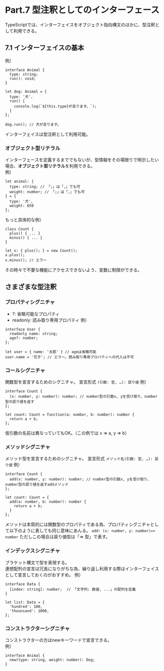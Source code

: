 # Part.7 型注釈としてのインターフェース
TypeScriptでは、インターフェイスをオブジェクト指向構文のほかに、型注釈として利用できる。

## 7.1 インターフェイスの基本
例）
```
interface Animal {
  type: string;
  run(): void;
}

let dog: Animal = {
  type: '犬',
  run() {
    console.log(`${this.type}が走ります。`);
  }
};

dog.run(); // 犬が走ります。
```
インターフェイスは型注釈として利用可能。

### オブジェクト型リテラル
インターフェースを定義するまででもないが、型情報をその場限りで明示したい場合、**オブジェクト型リテラル**を利用できる。<br>
例）
```
let animal: {
  type: string; // 「;」は「,」でも可
  weight: number; // 「;」は「,」でも可
} = {
  type: '犬',
  weight: 650
};
```
もっと具体的な例）
```
class Count {
  plus() { ... }
  minus() { ... }
}

let x: { plus(); } = new Count();
x.plus();
x.minus(); // エラー
```
その時々で不要な機能にアクセスできないよう、変数に制限ができる。

## さまざまな型注釈

### プロパティシグニチャ
- ?: 省略可能なプロパティ
- readonly: 読み取り専用プロパティ
例）
```
interface User {
  readonly name: string;
  age?: number;
};

let user = { name: '太郎' } // ageは省略可能
user.name = '花子'; // エラー。読み取り専用プロパティへの代入は不可
```

### コールシグニチャ
関数型を宣言するためのシグニチャ。
宣言形式 `(引数: 型, …): 戻り値`
例）
```
interface Count {
  (x: number, y: number): number; // number型の引数x, yを受け取り、number型の戻り値を返す
};

let count: Count = function(a: number, b: number): number {
  return a + b;
};
```
仮引数の名前は異なっていてもOK。（この例では x => a, y => b）

### メソッドシグニチャ
メソッド型を宣言するためのシグニチャ。
宣言形式 `メソッド名(引数: 型, …): 戻り値`
例）
```
interface Count {
  add(x: number, y: number): number; // number型の引数x, yを受け取り、number型の戻り値を返すaddメソッド
};

let count: Count = {
  add(a: number, b: number): number {
    return a + b;
  }
};
```
メソッドは本質的には関数型のプロパティである為、プロパティシグニチャとして以下のように表しても同じ意味にあんる。
` add: (x: number, y: number)=> number `
ただしこの場合は戻り値型は「=> 型」で表す。

### インデックスシグニチャ
ブラケット構文で型を表現する。<br>
連想配列の宣言は冗長になりがちな為、繰り返し利用する際はインターフェイスとして宣言しておくのがおすすめ。
例）
```
interface Data {
  [index: string]: number;  // 「文字列: 数値, ...」の配列を定義
}

let list: Data = {
  'hundred': 100,
  'thounsand': 1000,
};
```
### コンストラクターシグニチャ
コンストラクターの方はnewキーワードで宣言できる。<br>
例）
```
interface Animal {
  new(type: string, weight: number): Dog;
}
```